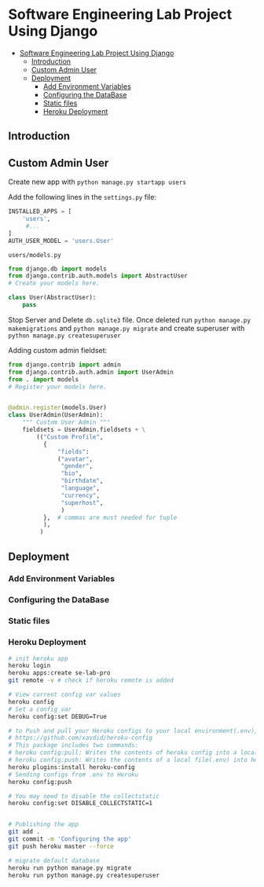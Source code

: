# Software Engineering Lab Project Using Django

- [Software Engineering Lab Project Using Django](#software-engineering-lab-project-using-django)
  - [Introduction](#introduction)
  - [Custom Admin User](#custom-admin-user)
  - [Deployment](#deployment)
    - [Add Environment Variables](#add-environment-variables)
    - [Configuring the DataBase](#configuring-the-database)
    - [Static files](#static-files)
    - [Heroku Deployment](#heroku-deployment)

## Introduction


## Custom Admin User

Create new app with `python manage.py startapp users`

Add the following lines in the `settings.py` file:

```python
INSTALLED_APPS = [
    'users',
     #...
]
AUTH_USER_MODEL = 'users.User'
```

`users/models.py`

```python
from django.db import models
from django.contrib.auth.models import AbstractUser
# Create your models here.

class User(AbstractUser):
    pass
```

Stop Server and Delete `db.sqlite3` file.
Once deleted run `python manage.py makemigrations` and `python manage.py migrate` and create superuser with
`python manage.py createsuperuser`

Adding custom admin fieldset:


```python
from django.contrib import admin
from django.contrib.auth.admin import UserAdmin
from . import models
# Register your models here.


@admin.register(models.User)
class UserAdmin(UserAdmin):
    """ Custom User Admin """
    fieldsets = UserAdmin.fieldsets + \
        (("Custom Profile",
          {
              "fields":
              ("avatar",
               "gender",
               "bio",
               "birthdate",
               "language",
               "currency",
               "superhost",
               )
          },  # commas are must needed for tuple
          ),
         )
```


## Deployment

### Add Environment Variables

### Configuring the DataBase


### Static files

### Heroku Deployment

```bash
# init heroku app
heroku login
heroku apps:create se-lab-pro
git remote -v # check if heroku remote is added

# View current config var values
heroku config
# Set a config var
heroku config:set DEBUG=True

# to Push and pull your Heroku configs to your local environment(.env), install the Heroku plugin.
# https://github.com/xavdid/heroku-config
# This package includes two commands:
# heroku config:pull: Writes the contents of heroku config into a local file(.env)
# heroku config:push: Writes the contents of a local file(.env) into heroku config
heroku plugins:install heroku-config
# Sending configs from .env to Heroku
heroku config:push

# You may need to disable the collectstatic
heroku config:set DISABLE_COLLECTSTATIC=1


# Publishing the app
git add .
git commit -m 'Configuring the app'
git push heroku master --force

# migrate default database
heroku run python manage.py migrate
heroku run python manage.py createsuperuser

```
